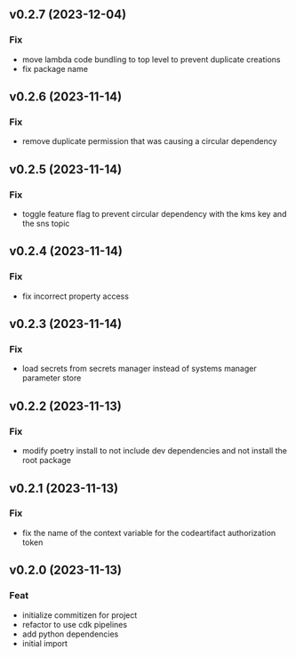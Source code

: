 ## v0.2.7 (2023-12-04)

### Fix

- move lambda code bundling to top level to prevent duplicate creations
- fix package name

## v0.2.6 (2023-11-14)

### Fix

- remove duplicate permission that was causing a circular dependency

## v0.2.5 (2023-11-14)

### Fix

- toggle feature flag to prevent circular dependency with the kms key and the sns topic

## v0.2.4 (2023-11-14)

### Fix

- fix incorrect property access

## v0.2.3 (2023-11-14)

### Fix

- load secrets from secrets manager instead of systems manager parameter store

## v0.2.2 (2023-11-13)

### Fix

- modify poetry install to not include dev dependencies and not install the root package

## v0.2.1 (2023-11-13)

### Fix

- fix the name of the context variable for the codeartifact authorization token

## v0.2.0 (2023-11-13)

### Feat

- initialize commitizen for project
- refactor to use cdk pipelines
- add python dependencies
- initial import
